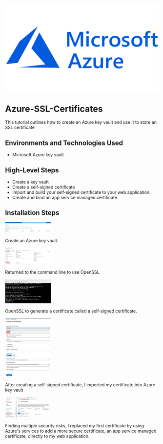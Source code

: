 
![BLOG_IMAGE_1](https://github.com/kleeloy/Azure-Cloud-Web-Application-/blob/main/Diagrams/github.png)
# Azure-SSL-Certificates 
This tutorial outlines how to create an Azure key vault and use it to store an SSL certificate 

## Environments and Technologies Used 

- Microsoft Azure key vault 

## High-Level Steps

- Create a key vault 
- Create a self-signed certificate 
- Import and build your self-signed certificate to your web application.
- Create and bind an app service managed certificate

<h2>Installation Steps</h2>

<p>
<img src="https://github.com/kleeloy/Azure-SSL-Certificates/blob/main/Diagrams/SSL-1.png" height="30%" width="30%" alt="Disk Sanitization Steps"/>
</p>
<p>
Create an Azure key vault.


<p>
<img src="https://github.com/kleeloy/Azure-SSL-Certificates/blob/main/Diagrams/SSL-2.png" height="30%" width="30%" alt="Disk Sanitization Steps"/>
</p>

Returned to the command line to use OpenSSL.


<p>
<img src="https://github.com/kleeloy/Azure-SSL-Certificates/blob/main/Diagrams/SSL-3.png" height="30%" width="30%" alt="Disk Sanitization Steps"/>
</p>
OpenSSL to generate a certificate called a self-signed certificate.

<p>
<img src="https://github.com/kleeloy/Azure-SSL-Certificates/blob/main/Diagrams/SSL-4.png" height="30%" width="30%" alt="Disk Sanitization Steps"/>
</p>
After creating a self-signed certificate, I imported my certificate into Azure key vault 

<p>
<img src="https://github.com/kleeloy/Azure-SSL-Certificates/blob/main/Diagrams/SSL-5.png" height="30%" width="30%" alt="Disk Sanitization Steps"/>
</p>
Finding multiple security risks, I replaced my first certificate by using Azure's services to add a more secure certificate, an app service managed certificate, directly to my web application. 

